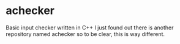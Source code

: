 # achecker
Basic input checker written in C++
I just found out there is another repository named achecker so to be clear, this is way different.
